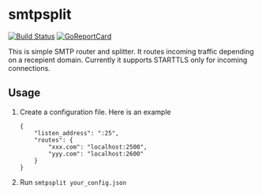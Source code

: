 smtpsplit
=========

[![Build Status](https://travis-ci.org/igrmk/smtpsplit.png)](https://travis-ci.org/igrmk/smtpsplit)
[![GoReportCard](http://goreportcard.com/badge/igrmk/smtpsplit)](http://goreportcard.com/report/igrmk/smtpsplit)

This is simple SMTP router and splitter. It routes incoming traffic depending on a recepient domain.
Currently it supports STARTTLS only for incoming connections.

Usage
-----

1. Create a configuration file. Here is an example
   ```
   {
       "listen_address": ":25",
       "routes": {
           "xxx.com": "localhost:2500",
           "yyy.com": "localhost:2600"
       }
   }
   ```

2. Run `smtpsplit your_config.json`
